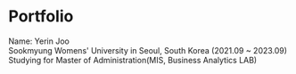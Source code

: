 # Portfolio

Name: Yerin Joo  
Sookmyung Womens' University in Seoul, South Korea (2021.09 ~ 2023.09)  
Studying for Master of Administration(MIS, Business Analytics LAB) 
